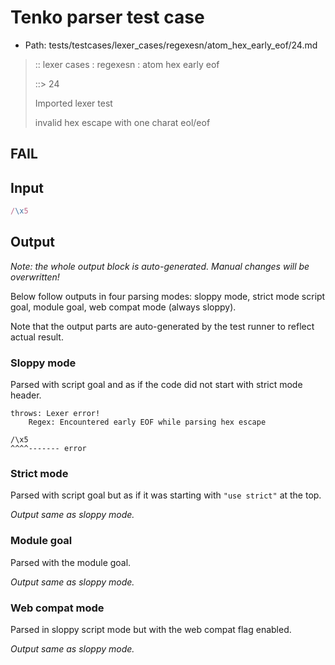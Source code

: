 # Tenko parser test case

- Path: tests/testcases/lexer_cases/regexesn/atom_hex_early_eof/24.md

> :: lexer cases : regexesn : atom hex early eof
>
> ::> 24
>
> Imported lexer test
>
> invalid hex escape with one charat eol/eof

## FAIL

## Input

`````js
/\x5
`````

## Output

_Note: the whole output block is auto-generated. Manual changes will be overwritten!_

Below follow outputs in four parsing modes: sloppy mode, strict mode script goal, module goal, web compat mode (always sloppy).

Note that the output parts are auto-generated by the test runner to reflect actual result.

### Sloppy mode

Parsed with script goal and as if the code did not start with strict mode header.

`````
throws: Lexer error!
    Regex: Encountered early EOF while parsing hex escape

/\x5
^^^^------- error
`````

### Strict mode

Parsed with script goal but as if it was starting with `"use strict"` at the top.

_Output same as sloppy mode._

### Module goal

Parsed with the module goal.

_Output same as sloppy mode._

### Web compat mode

Parsed in sloppy script mode but with the web compat flag enabled.

_Output same as sloppy mode._
